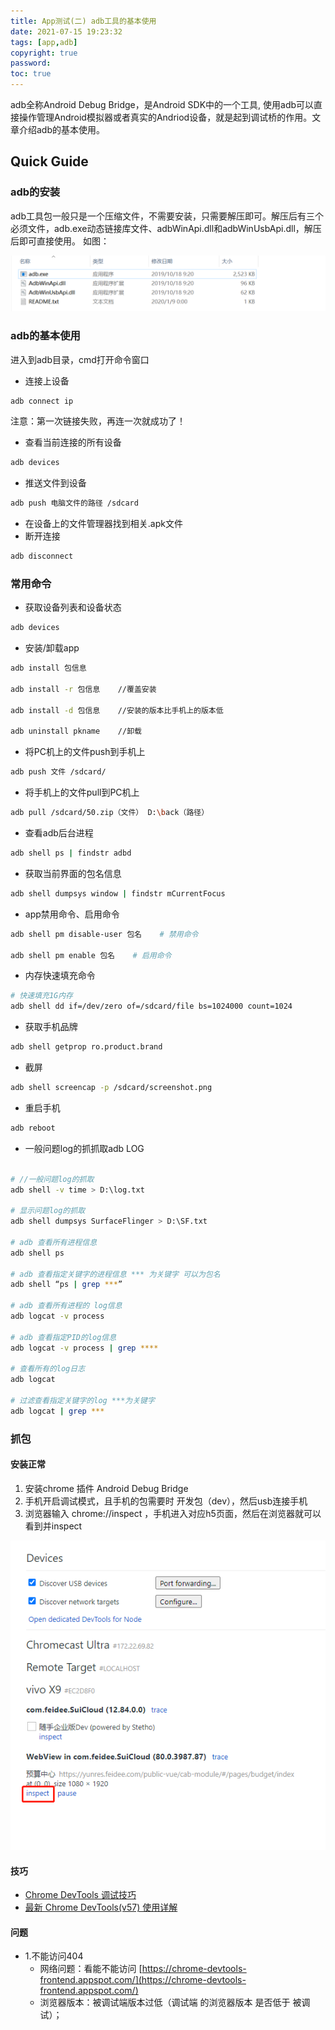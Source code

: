 ```yaml
---
title: App测试(二) adb工具的基本使用
date: 2021-07-15 19:23:32
tags: [app,adb]
copyright: true
password:
toc: true
---
```


adb全称Android Debug Bridge，是Android SDK中的一个工具, 使用adb可以直接操作管理Android模拟器或者真实的Andriod设备，就是起到调试桥的作用。文章介绍adb的基本使用。
<!--more-->
## Quick Guide

### adb的安装

adb工具包一般只是一个压缩文件，不需要安装，只需要解压即可。解压后有三个必须文件，adb.exe动态链接库文件、adbWinApi.dll和adbWinUsbApi.dll，解压后即可直接使用。
如图：

![](/image/App测试02/App测试02_001.png)

### adb的基本使用

进入到adb目录，cmd打开命令窗口

- 连接上设备

```bash
adb connect ip
```

注意：第一次链接失败，再连一次就成功了！

- 查看当前连接的所有设备

```bash
adb devices
```

- 推送文件到设备

```bash
adb push 电脑文件的路径 /sdcard
```

- 在设备上的文件管理器找到相关.apk文件
- 断开连接

```bash
adb disconnect
```

### 常用命令

- 获取设备列表和设备状态

```bash
adb devices
```

- 安装/卸载app

```bash
adb install 包信息

adb install -r 包信息    //覆盖安装

adb install -d 包信息    //安装的版本比手机上的版本低

adb uninstall pkname    //卸载
```

- 将PC机上的文件push到手机上

```bash
adb push 文件 /sdcard/
```

- 将手机上的文件pull到PC机上

```bash
adb pull /sdcard/50.zip（文件） D:\back（路径）

```

- 查看adb后台进程

```bash
adb shell ps | findstr adbd
```

- 获取当前界面的包名信息

```bash
adb shell dumpsys window | findstr mCurrentFocus
```

- app禁用命令、启用命令

```bash
adb shell pm disable-user 包名    # 禁用命令

adb shell pm enable 包名    # 启用命令
```

- 内存快速填充命令

```bash
# 快速填充1G内存
adb shell dd if=/dev/zero of=/sdcard/file bs=1024000 count=1024    
```

- 获取手机品牌

```bash
adb shell getprop ro.product.brand
```

- 截屏

```bash
adb shell screencap -p /sdcard/screenshot.png
```

- 重启手机

```bash
adb reboot
```

- 一般问题log的抓抓取adb LOG

```bash

# //一般问题log的抓取
adb shell -v time > D:\log.txt

# 显示问题log的抓取
adb shell dumpsys SurfaceFlinger > D:\SF.txt

# adb 查看所有进程信息
adb shell ps

# adb 查看指定关键字的进程信息 *** 为关键字 可以为包名
adb shell “ps | grep ***”

# adb 查看所有进程的 log信息
adb logcat -v process

# adb 查看指定PID的log信息
adb logcat -v process | grep ****

# 查看所有的log日志
adb logcat

# 过滤查看指定关键字的log ***为关键字
adb logcat | grep ***
```

### 抓包

#### 安装正常

1. 安装chrome 插件 Android Debug Bridge
2. 手机开启调试模式，且手机的包需要时 开发包（dev），然后usb连接手机
3. 浏览器输入 chrome://inspect ，手机进入对应h5页面，然后在浏览器就可以看到并inspect
   
![](/image/App测试02/App测试02_002.png)

#### 技巧

- [Chrome DevTools 调试技巧](https://blog.csdn.net/weixin_40398599/article/details/102818136?utm_medium=distribute.pc_relevant.none-task-blog-BlogCommendFromMachineLearnPai2-1.control&dist_request_id=1328740.50354.16170887036072893&depth_1-utm_source=distribute.pc_relevant.none-task-blog-BlogCommendFromMachineLearnPai2-1.control)
- [最新 Chrome DevTools(v57) 使用详解](https://blog.csdn.net/weixin_33863087/article/details/89132834?utm_medium=distribute.pc_relevant_t0.none-task-blog-BlogCommendFromMachineLearnPai2-1.control&dist_request_id=1328740.50354.16170887036072893&depth_1-utm_source=distribute.pc_relevant_t0.none-task-blog-BlogCommendFromMachineLearnPai2-1.control)

#### 问题

- 1.不能访问404
  - 网络问题：看能不能访问 [https://chrome-devtools-frontend.appspot.com/](https://chrome-devtools-frontend.appspot.com/)
  - 浏览器版本：被调试端版本过低（调试端 的浏览器版本 是否低于 被调试）；
